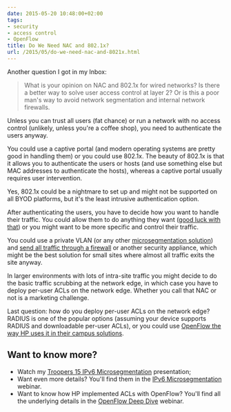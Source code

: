 ```yaml
---
date: 2015-05-20 10:48:00+02:00
tags:
- security
- access control
- OpenFlow
title: Do We Need NAC and 802.1x?
url: /2015/05/do-we-need-nac-and-8021x.html
---
```

Another question I got in my Inbox:

> What is your opinion on NAC and 802.1x for wired networks? Is there a better way to solve user access control at layer 2? Or is this a poor man\'s way to avoid network segmentation and internal network firewalls.

Unless you can trust all users (fat chance) or run a network with no access control (unlikely, unless you're a coffee shop), you need to authenticate the users anyway.
<!--more-->
You could use a captive portal (and modern operating systems are pretty good in handling them) or you could use 802.1x. The beauty of 802.1x is that it allows you to authenticate the users or hosts (and use something else but MAC addresses to authenticate the hosts), whereas a captive portal usually requires user intervention.

Yes, 802.1x could be a nightmare to set up and might not be supported on all BYOD platforms, but it's the least intrusive authentication option.

After authenticating the users, you have to decide how you want to handle their traffic. You could allow them to do anything they want ([good luck with that](https://blog.ipspace.net/2013/04/compromised-security-zone-game-over-or.html)) or you might want to be more specific and control their traffic.

You could use a private VLAN (or any other [microsegmentation solution](http://www.ipspace.net/IPv6_Microsegmentation)) and [send all traffic through a firewall](https://blog.ipspace.net/2015/05/replacing-central-router-with-next.html) or another security appliance, which might be the best solution for small sites where almost all traffic exits the site anyway.

In larger environments with lots of intra-site traffic you might decide to do the basic traffic scrubbing at the network edge, in which case you have to deploy per-user ACLs on the network edge. Whether you call that NAC or not is a marketing challenge.

Last question: how do you deploy per-user ACLs on the network edge? RADIUS is one of the popular options (assuming your device supports RADIUS and downloadable per-user ACLs), or you could use [OpenFlow the way HP uses it in their campus solutions](https://blog.ipspace.net/2015/05/openflow-in-hp-campus-solutions-on.html).

## Want to know more?

-   Watch my [Troopers 15 IPv6 Microsegmentation](https://blog.ipspace.net/2015/04/video-ipv6-microsegmentation.html) presentation;
-   Want even more details? You'll find them in the [IPv6 Microsegmentation](http://www.ipspace.net/IPv6_Microsegmentation) webinar.
-   Want to know how HP implemented ACLs with OpenFlow? You'll find all the underlying details in the [OpenFlow Deep Dive](http://www.ipspace.net/OpenFlow_Deep_Dive) webinar.
